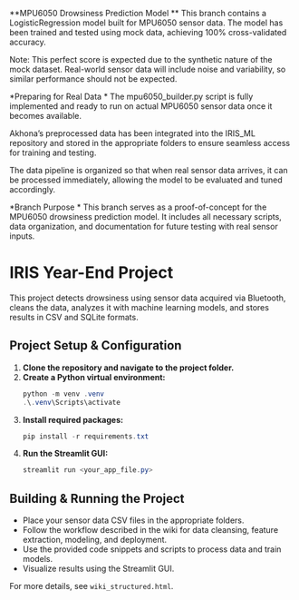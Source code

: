 **MPU6050 Drowsiness Prediction Model
**
This branch contains a LogisticRegression model built for MPU6050 sensor data. The model has been trained and tested using mock data, achieving 100% cross-validated accuracy.

Note: This perfect score is expected due to the synthetic nature of the mock dataset. Real-world sensor data will include noise and variability, so similar performance should not be expected.

*Preparing for Real Data
*
The mpu6050_builder.py script is fully implemented and ready to run on actual MPU6050 sensor data once it becomes available.

Akhona’s preprocessed data has been integrated into the IRIS_ML repository and stored in the appropriate folders to ensure seamless access for training and testing.

The data pipeline is organized so that when real sensor data arrives, it can be processed immediately, allowing the model to be evaluated and tuned accordingly.

*Branch Purpose
*
This branch serves as a proof-of-concept for the MPU6050 drowsiness prediction model. It includes all necessary scripts, data organization, and documentation for future testing with real sensor inputs.

# IRIS Year-End Project

This project detects drowsiness using sensor data acquired via Bluetooth, cleans the data, analyzes it with machine learning models, and stores results in CSV and SQLite formats.

## Project Setup & Configuration

1. **Clone the repository and navigate to the project folder.**
2. **Create a Python virtual environment:**
	```powershell
	python -m venv .venv
	.\.venv\Scripts\activate
	```
3. **Install required packages:**
	```powershell
	pip install -r requirements.txt
	```
4. **Run the Streamlit GUI:**
	```powershell
	streamlit run <your_app_file.py>
	```

## Building & Running the Project

- Place your sensor data CSV files in the appropriate folders.
- Follow the workflow described in the wiki for data cleansing, feature extraction, modeling, and deployment.
- Use the provided code snippets and scripts to process data and train models.
- Visualize results using the Streamlit GUI.

For more details, see `wiki_structured.html`.
